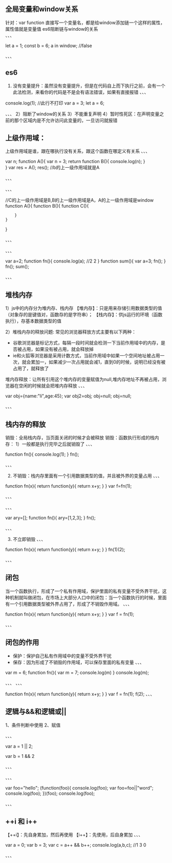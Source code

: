 ## 全局变量和window关系
针对：var function 直接写一个变量名，都是给window添加链一个这样的属性，属性值就是变量值 
es6阻断链与window的关系  
、、、

let a = 1;
const b = 6;
a in window;  //false

、、、


## es6
1) 没有变量提升：虽然没有变量提升，但是在代码自上而下执行之前，会有一个此法检测，来看你的代码是不是会有语法错误，如果有直接报错
、、、

console.log(1); //此行不打印
var a = 3;
let a = 6; 

、、、
2）阻断了window的关系
3）不能重复声明
4）暂时性死区：在声明变量之前的那个区域内是不允许访问此变量的，一旦访问就报错

## 上级作用域：
上级作用域是谁，跟在哪执行没有关系，跟这个函数在哪定义有关系
、、、

var n;
function A(){
    var n = 3;
    return function B(){
        console.log(n);
    }  
}
var res = A();
res(); 
 //b的上一级作用域就是A

、、、

、、、

//C的上一级作用域是B,B的上一级作用域是A，A的上一级作用域是window
function A(){
    function B(){
        function C(){

        }
    }
}

、、、

、、、

var a=2;
function fn(){ 
   console.log(a); //2 2
}
function sum(){
  var a=3;
  fn();
}
fn();
sum();

、、、


## 堆栈内存
1）js中的内存分为堆内存、栈内存
【堆内存】：只是用来存储引用数据类型的值（对象存的是键值对，函数存的是字符串）；
【栈内存】：供js运行的环境（函数执行），存基本数据类型的值

2）堆栈内存的释放问题:
常见的浏览器释放方式主要有以下两种：
+ 谷歌浏览器是标记方式，每隔一段时间就会检测一下当前作用域中的内存，是否被占用，如果没有被占用，就会释放掉
+ ie和火狐等浏览器是采用计数方式，当前作用域中如果一个空间地址被占用一次，就会累加一，如果减少一次占用就会减1，直到0的时候，说明已经没有被占用了，就释放了

堆内存释放：让所有引用这个堆内存的变量赋值为null,堆内存地址不再被占用，浏览器在空闲的时候就会把堆内存释放
、、、

var obj={name:"li",age:45};
var obj2=obj;
obj=null;
obj=null;

、、、

## 栈内存的释放
销毁：全局栈内存，当页面关闭的时候才会被释放
销毁：函数执行形成的栈内存：
1）一般都是执行完毕之后就销毁了
、、、

function fn(){
    console.log(1);
}
fn();

、、、  

2) 不销毁：栈内存里面有一个引用数据类型的值，并且被外界的变量占用
、、、

function fn(x){
    return function(y){
        return x+y;
    }
}
var f=fn(1);

、、、

、、、

var ary=[];
function fn(){
    ary=[1,2,3];
}
fn();

、、、

3) 不立即销毁
、、、

function fn(x){
    return function(y){
        return x+y;
    }
}
fn(1)(2);

、、、

## 闭包
当一个函数执行，形成了一个私有作用域，保护里面的私有变量不受外界干扰，这种机制就叫做闭包，在市场上大部分人口中的闭包：当一个函数执行的时候，里面有一个引用数据类型被外界占用了，形成了不销毁作用域。
、、、

function fn(x){
    return function(y){
        return x+y;
    }
}
var f = fn(1);

、、、

## 闭包的作用
+ 保护：保护自己私有作用域中的变量不受外界干扰
+ 保存：因为形成了不销毁的作用域，可以保存里面的私有变量
、、、

var m = 6;
function fn(){
    var m = 7;
    console.log(m)
}
console.log(m);

、、、
、、、

function fn(x){
    return function(y){
        return x+y;
    }
}
var f = fn(1);
f(2);
、、、


## 逻辑与&&和逻辑或||
1、条件判断中使用
2、赋值

、、、

var a = 1 || 2;
<!-- 如果第一个值是真，那a的值就是第一个，如果第一个值为假，把第二个值赋值给它 -->
var b = 1 && 2
<!-- 如果第一个是真，就把第二个值赋值给b，如果第一个值为假，就把第一个值赋值给b -->

、、、

、、、

var foo="hello";
(function(foo){
  console.log(foo);
  var foo=foo||"word";
  console.log(foo);
})(foo);
console.log(foo);

、、、


## ++i 和 i++
【++i】：先自身累加，然后再使用
【i++】：先使用，后自身累加
、、、

var a = 0;
var b = 3;
var c = a++ && b++;
console.log(a,b,c); //1 3 0

、、、